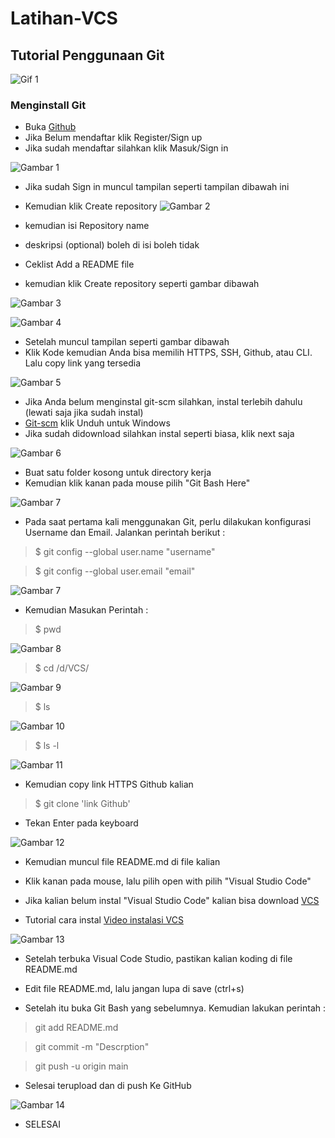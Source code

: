 # Latihan-VCS
## Tutorial Penggunaan Git

![Gif 1](screenshot/gif1.gif)

### Menginstall Git
- Buka [Github](https://Github.com)
- Jika Belum mendaftar klik Register/Sign up
- Jika sudah mendaftar silahkan klik Masuk/Sign in

![Gambar 1](screenshot/Ss1.png)

- Jika sudah Sign in muncul tampilan seperti tampilan dibawah ini
- Kemudian klik Create repository
![Gambar 2](screenshot/Ss2.jpg)

- kemudian isi Repository name
- deskripsi (optional) boleh di isi boleh tidak
- Ceklist Add a README file
- kemudian klik Create repository seperti gambar dibawah

![Gambar 3](screenshot/Ss3.png)

![Gambar 4](screenshot/Ss4.png)

- Setelah muncul tampilan seperti gambar dibawah
- Klik Kode kemudian Anda bisa memilih HTTPS, SSH, Github, atau CLI. Lalu copy link yang tersedia

![Gambar 5](screenshot/Ss5.jpg)

- Jika Anda belum menginstal git-scm silahkan, instal terlebih dahulu (lewati saja jika sudah instal)
- [Git-scm](https://git-scm.com) klik Unduh untuk Windows
- Jika sudah didownload silahkan instal seperti biasa, klik next saja

![Gambar 6](screenshot/Ss6.png)

- Buat satu folder kosong untuk directory kerja
- Kemudian klik kanan pada mouse pilih "Git Bash Here"

![Gambar 7](screenshot/Ss7.png)

- Pada saat pertama kali menggunakan Git, perlu dilakukan konfigurasi Username dan Email. Jalankan perintah berikut :

> $ git config --global user.name "username"

> $ git config --global user.email "email"

![Gambar 7](screenshot/Screenshot51.png)

- Kemudian Masukan Perintah :

> $ pwd

![Gambar 8](screenshot/Screenshot56.png)

> $ cd /d/VCS/

![Gambar 9](screenshot/Screenshot57.png)

> $ ls

![Gambar 10](screenshot/Screenshot58.png)

> $ ls -l

![Gambar 11](screenshot/Screenshot65.png)

- Kemudian copy link HTTPS Github kalian

> $ git clone 'link Github'

- Tekan Enter pada keyboard

![Gambar 12](screenshot/Screenshot70.png)

- Kemudian muncul file README.md di file kalian

- Klik kanan pada mouse, lalu pilih open with pilih "Visual Studio Code"

- Jika kalian belum instal "Visual Studio Code" kalian bisa download [VCS](https://code.visualstudio.com/)

- Tutorial cara instal [Video instalasi VCS](https://www.youtube.com/watch?v=OSmaWPSgvTQ)

![Gambar 13](screenshot/Screenshot71.png)

- Setelah terbuka Visual Code Studio, pastikan kalian koding di file README.md

- Edit file README.md, lalu jangan lupa di save (ctrl+s)

- Setelah itu buka Git Bash yang sebelumnya. Kemudian lakukan perintah :

> git add README.md

> git commit -m "Descrption"

> git push -u origin main

- Selesai terupload dan di push Ke GitHub

![Gambar 14](screenshot/Screenshot82.png)

- SELESAI